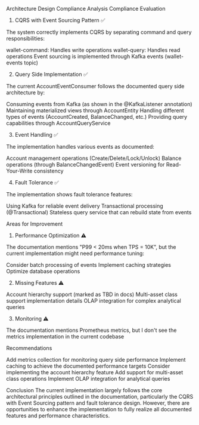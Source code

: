 Architecture Design Compliance Analysis
Compliance Evaluation
1. CQRS with Event Sourcing Pattern ✅

The system correctly implements CQRS by separating command and query responsibilities:

wallet-command: Handles write operations
wallet-query: Handles read operations
Event sourcing is implemented through Kafka events (wallet-events topic)



2. Query Side Implementation ✅

The current AccountEventConsumer follows the documented query side architecture by:

Consuming events from Kafka (as shown in the @KafkaListener annotation)
Maintaining materialized views through AccountEntity
Handling different types of events (AccountCreated, BalanceChanged, etc.)
Providing query capabilities through AccountQueryService



3. Event Handling ✅

The implementation handles various events as documented:

Account management operations (Create/Delete/Lock/Unlock)
Balance operations (through BalanceChangedEvent)
Event versioning for Read-Your-Write consistency



4. Fault Tolerance ✅

The implementation shows fault tolerance features:

Using Kafka for reliable event delivery
Transactional processing (@Transactional)
Stateless query service that can rebuild state from events



Areas for Improvement
1. Performance Optimization ⚠️

The documentation mentions "P99 < 20ms when TPS = 10K", but the current implementation might need performance tuning:

Consider batch processing of events
Implement caching strategies
Optimize database operations



2. Missing Features ⚠️

Account hierarchy support (marked as TBD in docs)
Multi-asset class support implementation details
OLAP integration for complex analytical queries

3. Monitoring ⚠️

The documentation mentions Prometheus metrics, but I don't see the metrics implementation in the current codebase

Recommendations

Add metrics collection for monitoring query side performance
Implement caching to achieve the documented performance targets
Consider implementing the account hierarchy feature
Add support for multi-asset class operations
Implement OLAP integration for analytical queries

Conclusion
The current implementation largely follows the core architectural principles outlined in the documentation, particularly the CQRS with Event Sourcing pattern and fault tolerance design. However, there are opportunities to enhance the implementation to fully realize all documented features and performance characteristics.